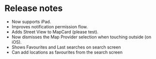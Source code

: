 # Release notes
* Now supports iPad.
* Improves notification permission flow.
* Adds Street View to MapCard (please test).
* Now dismisses the Map Provider selection when touching outside (on iOS).
* Shows Favourites and Last searches on search screen
* Can add locations as favourites from the search screen
